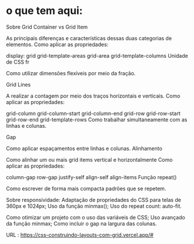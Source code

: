 # o que tem aqui: 

Sobre Grid Container vs Grid Item

As principais diferenças e características dessas duas categorias de elementos.
Como aplicar as propriedades:

display: grid
grid-template-areas
grid-area
grid-template-columns
Unidade de CSS fr

Como utilizar dimensões flexíveis por meio da fração.

Grid Lines

A realizar a contagem por meio dos traços horizontais e verticais.
Como aplicar as propriedades:

grid-column
grid-column-start
grid-column-end
grid-row
grid-row-start
grid-row-end
grid-template-rows
Como trabalhar simultaneamente com as linhas e colunas.

Gap

Como aplicar espaçamentos entre linhas e colunas.
Alinhamento

Como alinhar um ou mais grid items vertical e horizontalmente
Como aplicar as propriedades:

column-gap
row-gap
justify-self
align-self
align-items
Função repeat()

Como escrever de forma mais compacta padrões que se repetem.

Sobre responsividade:
Adaptação de propriedades do CSS para telas de 360px e 1024px;
Uso da função minmax();
Uso do repeat count: auto-fit.

Como otimizar um projeto com o uso das variáveis de CSS;
Uso avançado da função minmax;
Como incluir o gap na largura das colunas.


URL : https://css-construindo-layouts-com-grid.vercel.app/#
